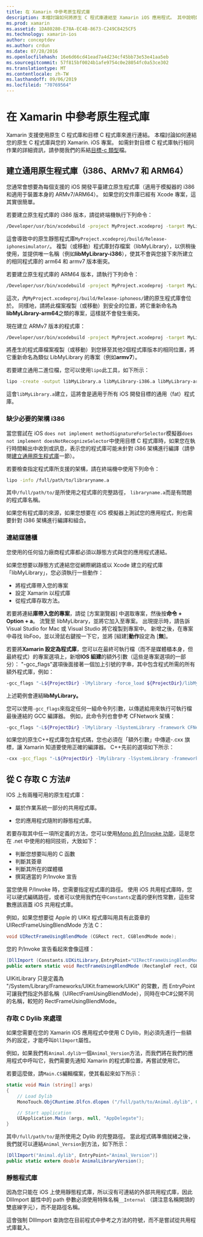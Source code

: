 ```yaml
---
title: 在 Xamarin 中參考原生程式庫
description: 本檔討論如何將原生 C 程式庫連結至 Xamarin iOS 應用程式。 其中說明如何建立通用原生程式庫，並從C#存取 C 方法。
ms.prod: xamarin
ms.assetid: 1DA80280-E78A-EC4B-8673-C249C8425CF5
ms.technology: xamarin-ios
author: conceptdev
ms.author: crdun
ms.date: 07/28/2016
ms.openlocfilehash: 16e6d66cd41ead7a4d234cf45bb73e53e41aa5eb
ms.sourcegitcommit: 57f815bf0024b1afe9754c0e28054fc0a53ce302
ms.translationtype: MT
ms.contentlocale: zh-TW
ms.lasthandoff: 09/06/2019
ms.locfileid: "70769564"
---
```

# <a name="referencing-native-libraries-in-xamarinios"></a>在 Xamarin 中參考原生程式庫

Xamarin 支援使用原生 C 程式庫和目標 C 程式庫來進行連結。 本檔討論如何連結您的原生 C 程式庫與您的 Xamarin. iOS 專案。 如需針對目標 C 程式庫執行相同作業的詳細資訊，請參閱我們的系結[目標-c 類型](~/ios/platform/binding-objective-c/index.md)檔。

<a name="building_native" />

## <a name="building-universal-native-libraries-i386-armv7-and-arm64"></a>建立通用原生程式庫（i386、ARMv7 和 ARM64）

您通常會想要為每個支援的 iOS 開發平臺建立原生程式庫（適用于模擬器的 i386 和適用于裝置本身的 ARMv7/ARM64）。 如果您的文件庫已經有 Xcode 專案，這其實很簡單。

若要建立原生程式庫的 i386 版本，請從終端機執行下列命令：

```bash
/Developer/usr/bin/xcodebuild -project MyProject.xcodeproj -target MyLibrary -sdk iphonesimulator -arch i386 -configuration Release clean build
```

這會導致中的原生靜態程式庫`MyProject.xcodeproj/build/Release-iphonesimulator/`。 複製（或移動）程式庫封存檔案（libMyLibrary），以供稍後使用，並提供唯一名稱（例如**libMyLibrary-i386**），使其不會與您接下來所建立的相同程式庫的 arm64 和 armv7 版本衝突。

若要建立原生程式庫的 ARM64 版本，請執行下列命令：

```bash
/Developer/usr/bin/xcodebuild -project MyProject.xcodeproj -target MyLibrary -sdk iphoneos -arch arm64 -configuration Release clean build
```

這次，內`MyProject.xcodeproj/build/Release-iphoneos/`建的原生程式庫會位於。 同樣地，請將此檔案複製（或移動）到安全的位置，將它重新命名為**libMyLibrary-arm64**之類的專案，這樣就不會發生衝突。

現在建立 ARMv7 版本的程式庫：

```bash
/Developer/usr/bin/xcodebuild -project MyProject.xcodeproj -target MyLibrary -sdk iphoneos -arch armv7 -configuration Release clean build
```

將產生的程式庫檔案複製（或移動）到您移至其他2個程式庫版本的相同位置，將它重新命名為類似 LibMyLibrary 的專案（例如**armv7**）。

若要建立通用二進位檔，您可以使用`lipo`此工具，如下所示：

```bash
lipo -create -output libMyLibrary.a libMyLibrary-i386.a libMyLibrary-arm64.a libMyLibrary-armv7.a
```

這會`libMyLibrary.a`建立，這將會是適用于所有 iOS 開發目標的通用（fat）程式庫。

### <a name="missing-required-architecture-i386"></a>缺少必要的架構 i386

當您嘗試在 iOS `does not implement methodSignatureForSelector`模擬器`does not implement doesNotRecognizeSelector`中使用目標 C 程式庫時，如果您在執行時間輸出中收到或訊息，表示您的程式庫可能未針對 i386 架構進行編譯（請參閱[建立通用原生程式庫](#building_native)一節）。

若要檢查指定程式庫所支援的架構，請在終端機中使用下列命令：

```bash
lipo -info /full/path/to/libraryname.a
```

其中`/full/path/to/`是所使用之程式庫的完整路徑， `libraryname.a`而是有問題的程式庫名稱。

如果您有程式庫的來源，如果您想要在 iOS 模擬器上測試您的應用程式，則也需要針對 i386 架構進行編譯和組合。

### <a name="linking-your-library"></a>連結媒體櫃

您使用的任何協力廠商程式庫都必須以靜態方式與您的應用程式連結。 

如果您想要以靜態方式連結您從網際網路或以 Xcode 建立的程式庫「libMyLibrary」，您必須執行一些動作：

- 將程式庫帶入您的專案
- 設定 Xamarin 以程式庫
- 從程式庫存取方法。

若要將連結**庫帶入您的專案**，請從 [方案瀏覽器] 中選取專案，然後按**命令 + Option + a**。 流覽至 libMyLibrary，並將它加入至專案。 出現提示時，請告訴 Visual Studio for Mac 或 Visual Studio 將它複製到專案中。 新增之後，在專案中尋找 libFoo，並以滑鼠右鍵按一下它，並將 [組建]**動作**設定為 [**無**]。

若要將**Xamarin 設定為程式庫**，您可以在最終可執行檔（而不是媒體櫃本身，但最終程式）的專案選項上，新增**IOS 組建**的額外引數（這些是專案選項的一部分）： "-gcc_flags"選項後面接著一個加上引號的字串，其中包含程式所需的所有額外程式庫，例如：

```bash
-gcc_flags "-L${ProjectDir} -lMylibrary -force_load ${ProjectDir}/libMyLibrary.a"
```

上述範例會連結**libMyLibrary。**

您可以使用`-gcc_flags`來指定任何一組命令列引數，以傳遞給用來執行可執行檔最後連結的 GCC 編譯器。 例如，此命令列也會參考 CFNetwork 架構：

```bash
-gcc_flags "-L${ProjectDir} -lMylibrary -lSystemLibrary -framework CFNetwork -force_load ${ProjectDir}/libMyLibrary.a"
```

如果您的原生C++程式庫包含程式碼，您也必須在「額外引數」中傳遞-.cxx 旗標，讓 Xamarin 知道要使用正確的編譯器。 C++先前的選項如下所示：

```bash
-cxx -gcc_flags "-L${ProjectDir} -lMylibrary -lSystemLibrary -framework CFNetwork -force_load ${ProjectDir}/libMyLibrary.a"
```

<a name="Accessing_C_Methods_from_C#" />

## <a name="accessing-c-methods-from-c35"></a>從 C 存取 C 方法&#35;

IOS 上有兩種可用的原生程式庫：

- 屬於作業系統一部分的共用程式庫。

- 您的應用程式隨附的靜態程式庫。

若要存取其中任一項所定義的方法，您可以使用[Mono 的 P/Invoke 功能](https://www.mono-project.com/docs/advanced/pinvoke/)，這是您在 .net 中使用的相同技術，大致如下：

- 判斷您想要叫用的 C 函數
- 判斷其簽章
- 判斷其所在的媒體櫃
- 撰寫適當的 P/Invoke 宣告

當您使用 P/Invoke 時，您需要指定程式庫的路徑。 使用 iOS 共用程式庫時，您可以硬式編碼路徑，或者可以使用我們在中`Constants`定義的便利性常數，這些常數應該涵蓋 iOS 共用程式庫。

例如，如果您想要從 Apple 的 UIKit 程式庫叫用具有此簽章的 UIRectFrameUsingBlendMode 方法 C：

```csharp
void UIRectFrameUsingBlendMode (CGRect rect, CGBlendMode mode);
```

您的 P/Invoke 宣告看起來會像這樣：

```csharp
[DllImport (Constants.UIKitLibrary,EntryPoint="UIRectFrameUsingBlendMode")]
public extern static void RectFrameUsingBlendMode (RectangleF rect, CGBlendMode blendMode);
```

UIKitLibrary 只是定義為 "/System/Library/Frameworks/UIKit.framework/UIKit" 的常數，而 EntryPoint 可讓我們指定外部名稱（UIRectFramUsingBlendMode），同時在中C#公開不同的名稱，較短的 RectFrameUsingBlendMode。

<a name="Accessing_C_Dylibs" />

### <a name="accessing-c-dylibs"></a>存取 C Dylib 來處理

如果您需要在您的 Xamarin iOS 應用程式中使用 C Dylib，則必須先進行一些額外的設定，才能呼叫`DllImport`屬性。

例如，如果我們有`Animal.dylib`一個`Animal_Version`方法，而我們將在我們的應用程式中呼叫它，我們需要先通知 Xamarin 的程式庫位置，再嘗試使用它。

若要這麼做，請`Main.CS`編輯檔案，使其看起來如下所示：

```csharp
static void Main (string[] args)
{
    // Load Dylib
    MonoTouch.ObjCRuntime.Dlfcn.dlopen ("/full/path/to/Animal.dylib", 0);

    // Start application
    UIApplication.Main (args, null, "AppDelegate");
}
```

其中`/full/path/to/`是所使用之 Dylib 的完整路徑。 當此程式碼準備就緒之後，我們就可以連結`Animal_Version`到方法，如下所示：

```csharp
[DllImport("Animal.dylib", EntryPoint="Animal_Version")]
public static extern double AnimalLibraryVersion();
```

<a name="Static_Libraries" />

### <a name="static-libraries"></a>靜態程式庫

因為您只能在 iOS 上使用靜態程式庫，所以沒有可連結的外部共用程式庫，因此 DllImport 屬性中的 path 參數必須使用特殊名稱`__Internal` （請注意名稱開頭的雙底線字元），而不是路徑名稱。

這會強制 DllImport 查詢您在目前程式中參考之方法的符號，而不是嘗試從共用程式庫載入。
